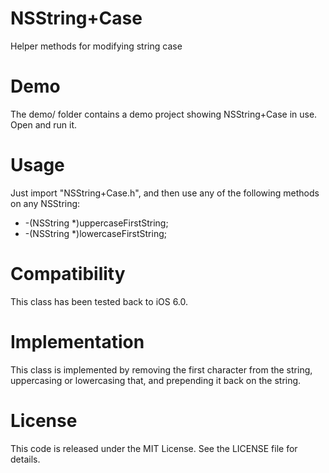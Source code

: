NSString+Case
=============

Helper methods for modifying string case

Demo
====

The demo/ folder contains a demo project showing NSString+Case in use. Open and run it.

Usage
=====

Just import "NSString+Case.h", and then use any of the following methods on any NSString:

* -(NSString *)uppercaseFirstString;
* -(NSString *)lowercaseFirstString;

Compatibility
=============

This class has been tested back to iOS 6.0.

Implementation
==============

This class is implemented by removing the first character from the string, uppercasing or lowercasing that, and prepending it back on the string.

License
=======

This code is released under the MIT License. See the LICENSE file for details.
